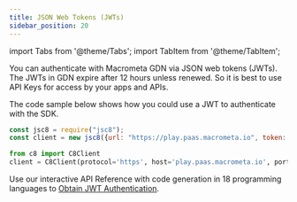 ```yaml
---
title: JSON Web Tokens (JWTs)
sidebar_position: 20
---
```


import Tabs from '@theme/Tabs';
import TabItem from '@theme/TabItem';

You can authenticate with Macrometa GDN via JSON web tokens (JWTs). The JWTs in GDN expire after 12 hours unless renewed. So it is best to use API Keys for access by your apps and APIs.

The code sample below shows how you could use a JWT to authenticate with the SDK.

<Tabs groupId="operating-systems">

<TabItem value="js" label="Javascript">

```js
const jsc8 = require("jsc8");
const client = new jsc8({url: "https://play.paas.macrometa.io", token: "xxxxxx", fabricName: '_system'});
```

</TabItem>
<TabItem value="py" label="Python">

```py
from c8 import C8Client
client = C8Client(protocol='https', host='play.paas.macrometa.io', port=443, token=<your tokeb>)
```

</TabItem>
<TabItem value="apo" label="REST API">

Use our interactive API Reference with code generation in 18 programming languages to [Obtain JWT Authentication](https://macrometa.com/docs/api#/paths/_open-auth/post).

</TabItem>
</Tabs>
